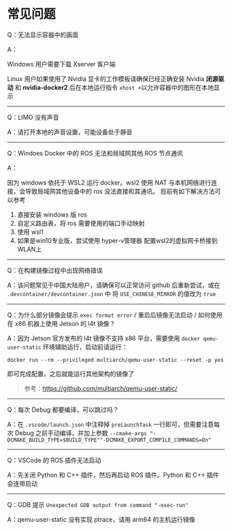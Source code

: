 # 常见问题

Q：无法显示容器中的画面

A：

Windows 用户需要下载 Xserver 客户端

Linux 用户如果使用了 Nvidia 显卡的工作模板请确保已经正确安装 Nvidia **闭源驱动** 和 **nvidia-docker2** 后在本地运行指令 ``xhost +``以允许容器中的图形在本地显示

---



Q：LIMO 没有声音

A：请打开本地的声音设置，可能设备处于静音

---

Q：Windoes Docker  中的 ROS 无法和局域网其他 ROS 节点通讯

A：

因为 windows 依托于 WSL2 运行 docker。wsl2 使用 NAT 与本机网络进行连接，会导致局域网其他设备中的 ros 没法直接和其通讯。
目前有如下解决方法可以参考

1. 直接安装 windows 版 ros
2. 自定义路由表，将 ros 需要使用的端口手动映射
3. 使用 wsl1
4. 如果是win10专业版，尝试使用 hyper-v管理器 配置wsl2的虚拟网卡桥接到 WLAN上

---

Q：在构建镜像过程中出现网络错误

A：该问题常见于中国大陆用户，请确保可以正常访问 github 后重新尝试，或在 `.devcontainer/devcontainer.json` 中 将 `USE_CHINESE_MIRROR` 的值改为 `true`

---

Q：为什么部分镜像会提示 `exec format error` / 重启后镜像无法启动 / 如何使用在 x86 机器上使用 Jetson 的 l4t 镜像？

A：因为 Jetson 官方发布的 l4t 镜像不支持 x86 平台，需要使用 `docker qemu-user-static` 环境辅助运行，启动前请运行：

```shell
docker run --rm --privileged multiarch/qemu-user-static --reset -p yes
```

即可完成配置，之后就能运行其他架构的镜像了

> 参考：https://github.com/multiarch/qemu-user-static/

---

Q：每次 Debug 都要编译，可以跳过吗？

A：在 `.vscode/launch.json` 中注释掉 `preLaunchTask` 一行即可，但需要注意每次 Debug 之前手动编译，并加上参数 `--cmake-args "-DCMAKE_BUILD_TYPE=$BUILD_TYPE""-DCMAKE_EXPORT_COMPILE_COMMANDS=On"`

---

Q：VSCode 的 ROS 插件无法启动

A：先关闭 Python 和 C++ 插件，然后再启动 ROS 插件。Python 和 C++ 插件会连带启动

---

Q：GDB 提示 `Unexpected GDB output from command "-exec-run"`

A：qemu-user-static 没有实现 ptrace，请用 arm64 的主机运行镜像
